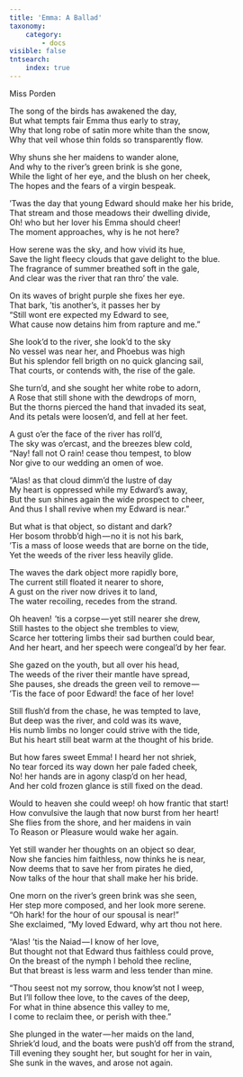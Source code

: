 ```yaml
---
title: 'Emma: A Ballad'
taxonomy:
    category:
        - docs
visible: false
tntsearch:
    index: true
---
```


<div class="author">Miss Porden</div>

The song of the birds has awakened the day,  
But what tempts fair Emma thus early to stray,  
Why that long robe of satin more white than the snow,  
Why that veil whose thin folds so transparently flow.

Why shuns she her maidens to wander alone,  
And why to the river’s green brink is she gone,  
While the light of her eye, and the blush on her cheek,  
The hopes and the fears of a virgin bespeak.

’Twas the day that young Edward should make her his bride,  
That stream and those meadows their dwelling divide,  
Oh! who but her lover his Emma should cheer!  
The moment approaches, why is he not here?  

How serene was the sky, and how vivid its hue,  
Save the light fleecy clouds that gave delight to the blue.  
The fragrance of summer breathed soft in the gale,  
And clear was the river that ran thro’ the vale.  

On its waves of bright purple she fixes her eye.  
That bark, ’tis another’s, it passes her by  
“Still wont ere expected my Edward to see,  
What cause now detains him from rapture and me.”  

She look’d to the river, she look’d to the sky  
No vessel was near her, and Phoebus was high  
But his splendor fell brigth on no quick glancing sail,  
That courts, or contends with, the rise of the gale.

She turn’d, and she sought her white robe to adorn,  
A Rose that still shone with the dewdrops of morn,  
But the thorns pierced the hand that invaded its seat,  
And its petals were loosen’d, and fell at her feet.

A gust o’er the face of the river has roll’d,  
The sky was o’ercast, and the breezes blew cold,  
“Nay! fall not O rain! cease thou tempest, to blow  
Nor give to our wedding an omen of woe.  

“Alas! as that cloud dimm’d the lustre of day  
My heart is oppressed while my Edward’s away,  
But the sun shines again the wide prospect to cheer,  
And thus I shall revive when my Edward is near.”  

But what is that object, so distant and dark?  
Her bosom throbb’d high — no it is not his bark,  
’Tis a mass of loose weeds that are borne on the tide,  
Yet the weeds of the river less heavily glide.  

The waves the dark object more rapidly bore,  
The current still floated it nearer to shore,  
A gust on the river now drives it to land,  
The water recoiling, recedes from the strand.  

Oh heaven!  ’tis a corpse — yet still nearer she drew,  
Still hastes to the object she trembles to view,  
Scarce her tottering limbs their sad burthen could bear,  
And her heart, and her speech were congeal’d by her fear.

She gazed on the youth, but all over his head,  
The weeds of the river their mantle have spread,  
She pauses, she dreads the green veil to remove —   
’Tis the face of poor Edward! the face of her love!  

Still flush’d from the chase, he was tempted to lave,  
But deep was the river, and cold was its wave,  
His numb limbs no longer could strive with the tide,  
But his heart still beat warm at the thought of his bride.  

But how fares sweet Emma! I heard her not shriek,  
No tear forced its way down her pale faded cheek,  
No! her hands are in agony clasp’d on her head,  
And her cold frozen glance is still fixed on the dead.

Would to heaven she could weep! oh how frantic that start!  
How convulsive the laugh that now burst from her heart!  
She flies from the shore, and her maidens in vain  
To Reason or Pleasure would wake her again.

Yet still wander her thoughts on an object so dear,  
Now she fancies him faithless, now thinks he is near,  
Now deems that to save her from pirates he died,  
Now talks of the hour that shall make her his bride.

One morn on the river’s green brink was she seen,  
Her step more composed, and her look more serene.  
“Oh hark! for the hour of our spousal is near!”  
She exclaimed, “My loved Edward, why art thou not here.

“Alas! ’tis the Naiad — I know of her love,  
But thought not that Edward thus faithless could prove,  
On the breast of the nymph I behold thee recline,  
But that breast is less warm and less tender than mine.

“Thou seest not my sorrow, thou know’st not I weep,  
But I’ll follow thee love, to the caves of the deep,  
For what in thine absence this valley to me,  
I come to reclaim thee, or perish with thee.”  

She plunged in the water — her maids on the land,  
Shriek’d loud, and the boats were push’d off from the strand,  
Till evening they sought her, but sought for her in vain,  
She sunk in the waves, and arose not again.